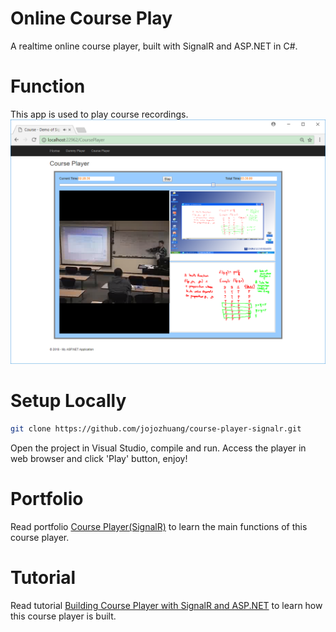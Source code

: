 # Online Course Play
A realtime online course player, built with SignalR and ASP.NET in C#.

# Function
This app is used to play course recordings.
![image](/public/drag.png)

# Setup Locally
```bash
git clone https://github.com/jojozhuang/course-player-signalr.git
```
Open the project in Visual Studio, compile and run. Access the player in web browser and click 'Play' button, enjoy!

# Portfolio
Read portfolio [Course Player(SignalR)](https://jojozhuang.github.io/portfolio/course-player-signalr/) to learn the main functions of this course player.

# Tutorial
Read tutorial [Building Course Player with SignalR and ASP.NET](https://jojozhuang.github.io/tutorial/react/building-course-player-with-signalr-and-aspnet/) to learn how this course player is built.
